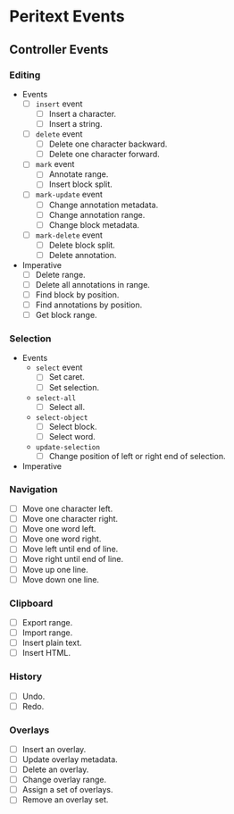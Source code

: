 # Peritext Events

## Controller Events

### Editing

- Events
  - [ ] `insert` event
    - [ ] Insert a character.
    - [ ] Insert a string.
  - [ ] `delete` event
    - [ ] Delete one character backward.
    - [ ] Delete one character forward.
  - [ ] `mark` event
    - [ ] Annotate range.
    - [ ] Insert block split.
  - [ ] `mark-update` event
    - [ ] Change annotation metadata.
    - [ ] Change annotation range.
    - [ ] Change block metadata.
  - [ ] `mark-delete` event
    - [ ] Delete block split.
    - [ ] Delete annotation.
- Imperative
  - [ ] Delete range.
  - [ ] Delete all annotations in range.
  - [ ] Find block by position.
  - [ ] Find annotations by position.
  - [ ] Get block range.

### Selection

- Events
  - `select` event
    - [ ] Set caret.
    - [ ] Set selection.
  - `select-all`
    - [ ] Select all.
  - `select-object`
    - [ ] Select block.
    - [ ] Select word.
  - `update-selection`
    - [ ] Change position of left or right end of selection.
- Imperative

### Navigation

- [ ] Move one character left.
- [ ] Move one character right.
- [ ] Move one word left.
- [ ] Move one word right.
- [ ] Move left until end of line.
- [ ] Move right until end of line.
- [ ] Move up one line.
- [ ] Move down one line.

### Clipboard

- [ ] Export range.
- [ ] Import range.
- [ ] Insert plain text.
- [ ] Insert HTML.

### History

- [ ] Undo.
- [ ] Redo.

### Overlays

- [ ] Insert an overlay.
- [ ] Update overlay metadata.
- [ ] Delete an overlay.
- [ ] Change overlay range.
- [ ] Assign a set of overlays.
- [ ] Remove an overlay set.
